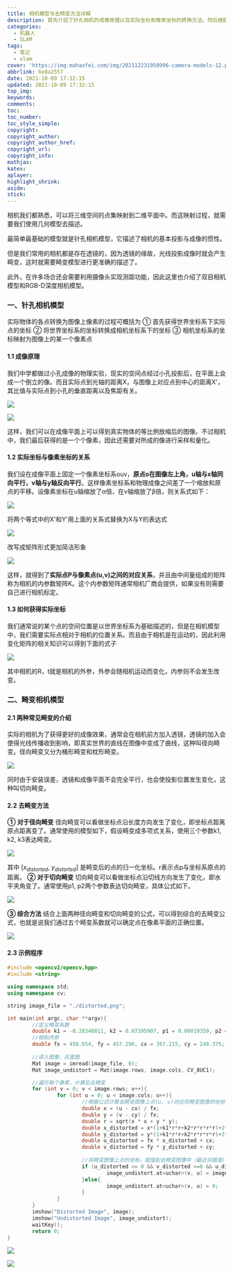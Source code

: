 ```yaml
---
title: 相机模型与去畸变方法详解
description: 首先介绍了针孔相机的成像原理以及实际坐标和像素坐标的转换方法。然后根据实际相机存在的一些问题，引入了畸变模型，并给出了去畸变的公式方法以及详细示例程序。
categories:
  - 机器人
  - SLAM
tags:
  - 笔记
  - slam
cover: 'https://img.mahaofei.com/img/202112231950996-camera-models-12.png'
abbrlink: 6e0a2557
date: 2021-10-09 17:32:15
updated: 2021-10-09 17:32:15
top_img:
keywords:
comments:
toc:
toc_number:
toc_style_simple:
copyright:
copyright_author:
copyright_author_href:
copyright_url:
copyright_info:
mathjax:
katex:
aplayer:
highlight_shrink:
aside:
stick:
---
```


相机我们都熟悉，可以将三维空间的点集映射到二维平面中。而这映射过程，就需要我们使用几何模型去描述。

最简单最基础的模型就是针孔相机模型，它描述了相机的基本投影与成像的惯性。

但是我们常用的相机都是存在透镜的，因为透镜的缘故，光线投影成像时就会产生畸变，这时就需要畸变模型进行更准确的描述了。

此外，在许多场合还会需要利用摄像头实现测距功能，因此这里也介绍了双目相机模型和RGB-D深度相机模型。

### 一、针孔相机模型
实际物体的各点转换为图像上像素的过程可概括为
① 首先获得世界坐标系下实际点的坐标
② 将世界坐标系的坐标转换成相机坐标系下的坐标
③ 相机坐标系的坐标映射为图像上的某一个像素点
#### 1.1 成像原理
我们中学都做过小孔成像的物理实验，现实的空间点经过小孔投影后，在平面上会成一个倒立的像。而且实际点到光轴的距离X，与图像上对应点到中心的距离X'，其比值与实际点到小孔的垂直距离以及焦距有关。

![](https://img.mahaofei.com/img/202112231944496-camera-models-1.png)



![](https://img.mahaofei.com/img/202112231944774-camera-models-2.png)




这样，我们可以在成像平面上可以得到真实物体的等比例放缩后的图像。不过相机中，我们最后获得的是一个个像素，因此还需要对所成的像进行采样和量化。

#### 1.2 实际坐标与像素坐标的关系

我们设在成像平面上固定一个像素坐标系ouv，**原点o在图像左上角，u轴与x轴同向平行，v轴与y轴反向平行**。这样像素坐标系和物理成像之间差了一个缩放和原点的平移。设像素坐标在u轴缩放了α倍，在v轴缩放了β倍，则关系式如下：

![](https://img.mahaofei.com/img/202112231945301-camera-models-3.png)

将两个等式中的X'和Y'用上面的关系式替换为X与Y的表达式

![](https://img.mahaofei.com/img/202112231945240-camera-models-4.png)

改写成矩阵形式更加简洁形象

![](https://img.mahaofei.com/img/202112231946066-camera-models-5.png)

这样，就得到了**实际点P与像素点(u,v)之间的对应关系**，并且由中间量组成的矩阵称为相机的内参数矩阵K。这个内参数矩阵通常相机厂商会提供，如果没有则需要自己进行相机标定。

#### 1.3 如何获得实际坐标
我们通常说的某个点的空间位置是以世界坐标系为基础描述的，但是在相机模型中，我们需要实际点相对于相机的位置关系。而且由于相机是在运动的，因此利用变化矩阵的相关知识可以得到下面的式子

![](https://img.mahaofei.com/img/202112231946623-camera-models-6.png)

其中相机的R，t就是相机的外参，外参会随相机运动而变化，内参则不会发生改变。

### 二、畸变相机模型
#### 2.1 两种常见畸变的介绍
实际的相机为了获得更好的成像效果，通常会在相机前方加入透镜，透镜的加入会使得光线传播收到影响，即真实世界的直线在图像中变成了曲线，这种叫径向畸变。径向畸变又分为桶形畸变和枕形畸变。

![](https://img.mahaofei.com/img/202112231948890-camera-models-7.png)



同时由于安装误差，透镜和成像平面不会完全平行，也会使投影位置发生变化，这种叫切向畸变。
#### 2.2 去畸变方法
**① 对于径向畸变**
径向畸变可以看做坐标点沿长度方向发生了变化，即坐标点距离原点距离变了。通常使用的模型如下，假设畸变成多项式关系，使用三个参数k1, k2, k3表达畸变。

![](https://img.mahaofei.com/img/202112231948919-camera-models-8.png)

其中 [$x_{distorted}$, $y_{distorted}$] 是畸变后的点的归一化坐标。r表示点p与坐标系原点的距离。
**② 对于切向畸变**
切向畸变可以看做坐标点沿切线方向发生了变化，即水平夹角变了。通常使用p1, p2两个参数表达切向畸变，具体公式如下。

![](https://img.mahaofei.com/img/202112231949498-camera-models-9.png)



**③ 综合方法**
结合上面两种径向畸变和切向畸变的公式，可以得到综合的去畸变公式，也就是说我们通过五个畸变系数就可以确定点在像素平面的正确位置。

![](https://img.mahaofei.com/img/202112231949756-camera-models-10.png)



#### 2.3 示例程序
```cpp
#include <opencv2/opencv.hpp>
#include <string>

using namespace std;
using namespace cv;

string image_file = "./distorted.png";

int main(int argc, char **argv){
		//定义畸变系数
        double k1 = -0.28340811, k2 = 0.07395907, p1 = 0.00019359, p2 = 1.76187114e-05;
        //相机内参
        double fx = 458.654, fy = 457.296, cx = 367.215, cy = 248.375;
		
		//读入图像，灰度图
        Mat image = imread(image_file, 0);
        Mat image_undistort = Mat(image.rows, image.cols, CV_8UC1);

        //遍历每个像素，计算后去畸变
        for (int v = 0; v < image.rows; v++){
                for (int u = 0; u < image.cols; u++){
                		//根据公式计算去畸变图像上点(u, v)对应在畸变图像的坐标(u_distorted, v(distorted))，建立对应关系
                        double x = (u - cx) / fx;
                        double y = (v - cy) / fx;
                        double r = sqrt(x * x + y * y);
                        double x_distorted = x*(1+k1*r*r+k2*r*r*r*r)+2*p1*x*y+p2*(r*r+2*x*x);
                        double y_distorted = y*(1+k1*r*r+k2*r*r*r*r)+2*p2*x*y+p1*(r*r+2*x*x);
                        double u_distorted = fx * x_distorted + cx;
                        double v_distorted = fy * y_distorted + cy;
						
						//将畸变图像上点的坐标，赋值到去畸变图像中（最近邻插值）
                        if (u_distorted >= 0 && v_distorted >=0 && u_distorted < image.rows && v_distorted < image.cols){
                                image_undistort.at<uchar>(v, u) = image.at<uchar>((int)v_distorted, (int)u_distorted);
                        }else{
                                image_undistort.at<uchar>(v, u) = 0;
                        }
                }
        }
        imshow("Distorted Image", image);
        imshow("Undistorted Image", image_undistort);
        waitKey();
        return 0;
}

```
![](https://img.mahaofei.com/img/202112231950737-camera-models-11.png)





![](https://img.mahaofei.com/img/202112231950996-camera-models-12.png)
